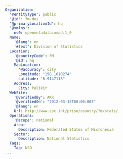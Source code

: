 ```yaml
---
Organization:
  '@entityType': public
  '@id': fm-dos
  '@primaryLocationId': hq
  '@xmlns':
    ns0: openmetadata:omad:1_0
  Name:
    '@lang': en
    '#text': Division of Statistics
  Location:
    '@countryCode': FM
    '@id': hq
    MapLocation:
      '@accuracy': city
      Longitude: "158.1610274"
      Latitude: "6.9147118"
    Address:
      City: Palikir
  WebSite:
    '@verifiedBy': AKR
    '@verifiedOn': "2012-03-15T00:00:00Z"
    '@lang': en
    Url: http://www.spc.int/prism/country/fm/stats/
  Operations:
    '@scope': national
    Area:
      Description: Federated States of Micronesia
    Sector:
      Description: National Statistics
  Tags:
    Tag: NSO
...
```

